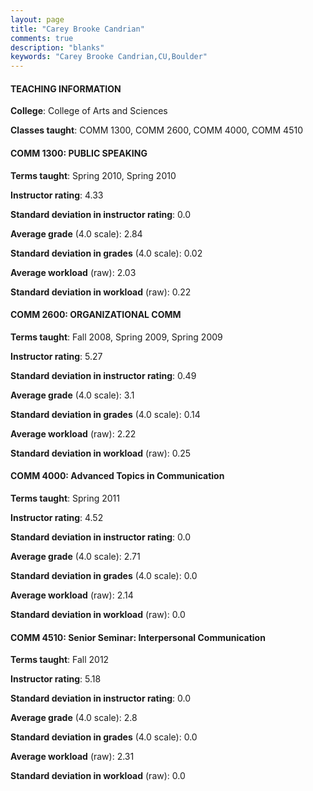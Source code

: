 ```yaml
---
layout: page
title: "Carey Brooke Candrian" 
comments: true
description: "blanks"
keywords: "Carey Brooke Candrian,CU,Boulder"
---
```

<head>
<script src="https://ajax.googleapis.com/ajax/libs/jquery/2.1.3/jquery.min.js"></script>
<script src="https://dl.dropboxusercontent.com/s/pc42nxpaw1ea4o9/highcharts.js?dl=0"></script>
<!-- <script src="../assets/js/highcharts.js"></script> -->
<style type="text/css">@font-face {
	font-family: "Bebas Neue";
	src: url(https://www.filehosting.org/file/details/544349/BebasNeue Regular.otf) format("opentype");
	}
	h1.Bebas { 
		font-family: "Bebas Neue", Verdana, Tahoma;
	}
</style>
</head>
	   
#### TEACHING INFORMATION

**College**: College of Arts and Sciences

**Classes taught**: COMM 1300, COMM 2600, COMM 4000, COMM 4510

#### COMM 1300: PUBLIC SPEAKING

**Terms taught**: Spring 2010, Spring 2010

**Instructor rating**: 4.33

**Standard deviation in instructor rating**: 0.0

**Average grade** (4.0 scale): 2.84

**Standard deviation in grades** (4.0 scale): 0.02

**Average workload** (raw): 2.03

**Standard deviation in workload** (raw): 0.22

#### COMM 2600: ORGANIZATIONAL COMM

**Terms taught**: Fall 2008, Spring 2009, Spring 2009

**Instructor rating**: 5.27

**Standard deviation in instructor rating**: 0.49

**Average grade** (4.0 scale): 3.1

**Standard deviation in grades** (4.0 scale): 0.14

**Average workload** (raw): 2.22

**Standard deviation in workload** (raw): 0.25

#### COMM 4000: Advanced Topics in Communication

**Terms taught**: Spring 2011

**Instructor rating**: 4.52

**Standard deviation in instructor rating**: 0.0

**Average grade** (4.0 scale): 2.71

**Standard deviation in grades** (4.0 scale): 0.0

**Average workload** (raw): 2.14

**Standard deviation in workload** (raw): 0.0

#### COMM 4510: Senior Seminar: Interpersonal Communication

**Terms taught**: Fall 2012

**Instructor rating**: 5.18

**Standard deviation in instructor rating**: 0.0

**Average grade** (4.0 scale): 2.8

**Standard deviation in grades** (4.0 scale): 0.0

**Average workload** (raw): 2.31

**Standard deviation in workload** (raw): 0.0

